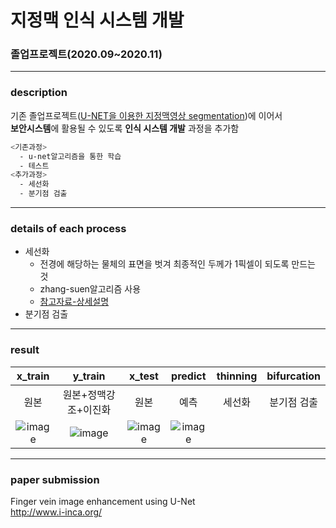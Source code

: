 # 지정맥 인식 시스템 개발

### 졸업프로젝트(2020.09~2020.11)
--------
### description
기존 졸업프로젝트([U-NET을 이용한 지정맥영상 segmentation](https://github.com/sohyeon98720/deepLearning_UNET))에 이어서 <br> **보안시스템**에 활용될 수 있도록 **인식 시스템 개발** 과정을 추가함

```sh
<기존과정>
  - u-net알고리즘을 통한 학습
  - 테스트
<추가과정>
  - 세선화
  - 분기점 검출
```

-----------
### details of each process
- 세선화
    - 전경에 해당하는 물체의 표면을 벗겨 최종적인 두께가 1픽셀이 되도록 만드는 것
    - zhang-suen알고리즘 사용
    - [참고자료-상세설명](http://blog.daum.net/ontologicallearning/6545339)
- 분기점 검출
------------
### result
|x_train|y_train|x_test|predict|thinning|bifurcation|
|:--:|:--:|:--:|:--:|:--:|:--:|
|원본|원본+정맥강조+이진화|원본|예측|세선화|분기점 검출|
|![image](https://user-images.githubusercontent.com/47767202/101986472-519ce400-3cd1-11eb-9a43-040be2b1606d.png)|![image](https://user-images.githubusercontent.com/47767202/101986486-68433b00-3cd1-11eb-868e-9836d9afd1e4.png)|![image](https://user-images.githubusercontent.com/47767202/101986504-7d1fce80-3cd1-11eb-986d-b8c5078192d9.png)|![image](https://user-images.githubusercontent.com/47767202/101986512-8741cd00-3cd1-11eb-82d2-e4e11ee1d45f.png)


--------------
### paper submission
Finger vein image enhancement using U-Net <br>
http://www.i-inca.org/
